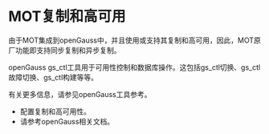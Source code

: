 # MOT复制和高可用<a name="ZH-CN_TOPIC_0280525144"></a>

由于MOT集成到openGauss中，并且使用或支持其复制和高可用，因此，MOT原厂功能即支持同步复制和异步复制。

openGauss gs\_ctl工具用于可用性控制和数据库操作。这包括gs\_ctl切换、gs\_ctl故障切换、gs\_ctl构建等等。

有关更多信息，请参见openGauss工具参考。

-   配置复制和高可用性。
-   请参考openGauss相关文档。

